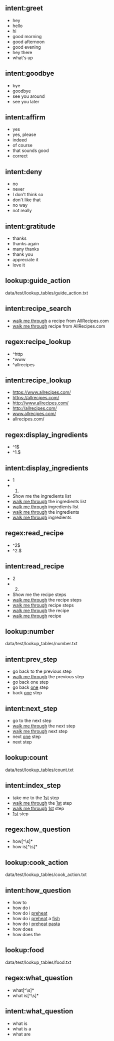 ## intent:greet
- hey
- hello
- hi
- good morning
- good afternoon
- good evening
- hey there
- what's up

## intent:goodbye
- bye
- goodbye
- see you around
- see you later

## intent:affirm
- yes
- yes, please
- indeed
- of course
- that sounds good
- correct

## intent:deny
- no
- never
- I don't think so
- don't like that
- no way
- not really

## intent:gratitude
- thanks
- thanks again
- many thanks
- thank you
- appreciate it
- love it

## lookup:guide_action
data/test/lookup_tables/guide_action.txt

## intent:recipe_search
- [walk me through](guide_action) a recipe from AllRecipes.com
- [walk me through](guide_action) recipe from AllRecipes.com

## regex:recipe_lookup
- ^http
- ^www
- ^allrecipes

## intent:recipe_lookup
- https://www.allrecipes.com/
- https://allrecipes.com/
- http://www.allrecipes.com/
- http://allrecipes.com/
- www.allrecipes.com/
- allrecipes.com/

## regex:display_ingredients
- ^1$
- ^1\.$

## intent:display_ingredients
- 1
- 1.
- Show me the ingredients list
- [walk me through](guide_action) the ingredients list
- [walk me through](guide_action) ingredients list
- [walk me through](guide_action) the ingredients
- [walk me through](guide_action) ingredients

## regex:read_recipe
- ^2$
- ^2\.$

## intent:read_recipe
- 2
- 2.
- Show me the recipe steps
- [walk me through](guide_action) the recipe steps
- [walk me through](guide_action) recipe steps
- [walk me through](guide_action) the recipe
- [walk me through](guide_action) recipe

## lookup:number
data/test/lookup_tables/number.txt

## intent:prev_step
- go back to the previous step
- [walk me through](guide_action) the previous step
- go back one step
- go back [one](number) step
- back [one](number) step

## intent:next_step
- go to the next step
- [walk me through](guide_action) the next step
- [walk me through](guide_action) next step
- next [one](number) step
- next step

## lookup:count
data/test/lookup_tables/count.txt

## intent:index_step
- take me to the [1st](count) step
- [walk me through](guide_action) the [1st](count) step
- [walk me through](guide_action) [1st](count) step
- [1st](count) step

## regex:how_question
- how[^\\s]*
- how is[^\\s]*

## lookup:cook_action
data/test/lookup_tables/cook_action.txt

## intent:how_question
- how to
- how do i
- how do i [preheat](cook_action)
- how do i [preheat](cook_action) a [fish](food)
- how do i [preheat](cook_action) [pasta](food)
- how does
- how does the

## lookup:food
data/test/lookup_tables/food.txt

## regex:what_question
- what[^\\s]*
- what is[^\\s]*

## intent:what_question
- what is
- what is a
- what are